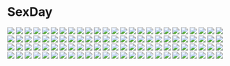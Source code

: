 # SexDay
![](https://konachan.com/jpeg/54a1cfe5109e320a6d865b89bf270d57/Konachan.com%20-%20150345%20braids%20breasts%20censored%20game_cg%20hatano_ririko%20ko%7Echa%20nipples%20open_shirt%20orange_hair%20penis%20pussy%20pussy_juice%20sex%20spread_legs%20twintails%20wet.jpg)
![](https://konachan.com/image/b0acf8ad01e227202b60652ee156b6b4/Konachan.com%20-%2028154%20alice_parade%20animal_ears%20blush%20catgirl%20censored%20fellatio%20futarimeno_alice%20game_cg%20itou_noiji%20kimagure_neko%20nude%20penis%20tears%20unisonshift.jpg)
![](https://konachan.com/jpeg/5ac0426ceda8c23f958819de9c5855e6/Konachan.com%20-%20213867%20nanomortis%20original%20polychromatic.jpg)
![](https://konachan.com/image/b75c90a7ddf9bcd72e5c70ff32cc0b8c/Konachan.com%20-%2040858%20black_hair%20bow%20brown_eyes%20brown_hair%20gray_hair%20green_eyes%20hat%20index%20kamijou_touma%20long_hair%20nun%20red_hair%20short_hair%20skirt%20stiyl_magnus%20yumeno_mikan.jpg)
![](https://konachan.com/image/086519abc9a490ee5fe2d8d809d8db34/Konachan.com%20-%20218251%20blue_eyes%20boots%20male%20original%20purple_hair%20red_eyes%20sword%20thighhighs%20underboob%20weapon%20white_hair%20zxq.jpg)
![](https://konachan.com/image/a5cd9ab95e7ba4a2248ec631dc221458/Konachan.com%20-%2059713%20black_hair%20butterfly%20elbow_gloves%20flowers%20gloves%20kiki_%28artist%29%20tagme.jpg)
![](https://konachan.com/image/d1bca9de9100eb2cdb87f3c319c4b088/Konachan.com%20-%2080652%202girls%20bikini%20breasts%20brown_eyes%20cleavage%20flat_chest%20ganaha_hibiki%20idolmaster%20kikuchi_makoto%20nekopuchi%20ponytail%20purple_eyes%20purple_hair%20swimsuit.jpg)
![](https://konachan.com/image/919362058a58ee2185cad8bf283cc7df/Konachan.com%20-%2069397%20blonde_hair%20blue_eyes%20moriguchi_yuu%20ribbons.jpg)
![](https://konachan.com/image/c582059ee10feeb2610ec94547479f3f/Konachan.com%20-%2072804%20flowers%20green_eyes%20green_hair%20hatsune_miku%20headphones%20long_hair%20panties%20skirt%20striped_panties%20thighhighs%20tie%20twintails%20underwear%20vocaloid.jpg)
![](https://konachan.com/jpeg/c9b91296b37eb1d8856e12e2f0355a90/Konachan.com%20-%20199308%20aliasing%20aqua_hair%20ass%20blue_eyes%20blush%20drink%20hatsune_miku%20long_hair%20shorts%20sukesan%20twintails%20vocaloid%20white.jpg)
![](https://konachan.com/image/cfaae2f9f0f9aa106503617478f21e26/Konachan.com%20-%2098600%20pink_hair%20red_eyes%20redjuice%20third-party_edit.jpg)
![](https://konachan.com/image/42e985701be40341d5c78c93d0d08762/Konachan.com%20-%2096387%20all_male%20headphones%20male%20original%20vocaloid.jpg)
![](https://konachan.com/jpeg/67e0db49fc8b424f2e483be2f6592b98/Konachan.com%20-%20300008%20bicolored_eyes%20bloomers%20blush%20breasts%20brown_hair%20cameltoe%20ezoshika%20gym_uniform%20kneehighs%20long_hair%20navel%20no_bra%20scan%20shirt_lift%20underboob.jpg)
![](https://konachan.com/jpeg/da0366058cf89f009a958278c2d50427/Konachan.com%20-%20157794%202girls%20baroque_night%20fang%20hontani_kanae%20long_hair%20nude%20scan%20tagme_%28character%29.jpg)
![](https://konachan.com/image/93207bd21b02bb1f2b9e67afda6ab2a0/Konachan.com%20-%2037139%20rosario%2Bvampire%20shirayuki_mizore.jpg)
![](https://konachan.com/image/c588931ce6cb17a325831671181a4f48/Konachan.com%20-%2037040%20scan%20suzuhira_hiro%20thighhighs%20twintails.jpg)
![](https://konachan.com/image/f71d9459fd27bfb62a8f370b250e74a9/Konachan.com%20-%20108065%20breasts%20cleavage%20kamishirasawa_keine%20muku%20touhou.jpg)
![](https://konachan.com/jpeg/1d7ed08d6428bb1c83bc5032e36c74b1/Konachan.com%20-%2073299%20brown_eyes%20brown_hair%20gloves%20hakurei_reimu%20kenntairui%20long_hair%20mcdonald%27s%20miko%20red_eyes%20red_hair%20ribbons%20ronald_mcdonald%20short_hair%20touhou.jpg)
![](https://konachan.com/image/1f1bfdd9580af1d1d740b9d77b6383ef/Konachan.com%20-%20197794%20animal_ears%20ass%20black_hair%20catgirl%20censored%20cum%20fellatio%20long_hair%20original%20penis%20smoke_%28flyx21%29%20tail%20yellow_eyes.jpg)
![](https://konachan.com/image/6b99d0742eb48720f9b7c78ab69e8a52/Konachan.com%20-%20109005%20original%20school_uniform%20tagme%20water.jpg)
![](https://konachan.com/image/936f7e6b70157ebc0a38677d1c1de113/Konachan.com%20-%2031811%20blonde_hair%20blush%20censored%20favorite%20fellatio%20game_cg%20happy_margaret%21%20kokonoka%20minahase_karin%20penis%20pussy%20pussy_juice%20spread_legs%20spread_pussy.jpg)
![](https://konachan.com/image/4d683ec989e923e623c6d64c180d9f8b/Konachan.com%20-%20249249%20aqua_hair%20elbow_gloves%20gloves%20hatsune_miku%20long_hair%20twintails%20vocaloid%20white%20yong_mei-uta.jpg)
![](https://konachan.com/image/dfd310dca21c478c6f1cca78f182bcdf/Konachan.com%20-%20299817%20animal%20bow%20breasts%20bubbles%20clouds%20dress%20fang%20fish%20food%20group%20hat%20headband%20lf%20logo%20long_hair%20navel%20pink_eyes%20ponytail%20shorts%20skirt%20sky%20twintails.jpg)
![](https://konachan.com/image/03bdf6fb86d889c4e2a463282e369adf/Konachan.com%20-%206637%20kos-mos%20xenosaga.jpg)
![](https://konachan.com/image/92d33223c4e936a6994397a5a69dc52a/Konachan.com%20-%20262191%20black_hair%20breasts%20brown_eyes%20idolmaster%20idolmaster_shiny_colors%20long_hair%20mmrailgun%20nude%20ponytail%20shirase_sakuya.jpg)
![](https://konachan.com/image/39b11939381c6dc8f60325ca4c5d4f0f/Konachan.com%20-%2036678%20orange%20parn%20record_of_lodoss_war.jpg)
![](https://konachan.com/jpeg/5baed3060db6006413729d9cb327c394/Konachan.com%20-%20213266%20kasuga_ayumu_%28artist%29%20philuffy_aingram%20pink_hair%20saijaku_muhai_no_bahamut%20school_uniform%20thighhighs%20third-party_edit%20twintails%20white%20yellow_eyes.jpg)
![](https://konachan.com/image/9b432dff71846182f4a266f89279d4f5/Konachan.com%20-%2062145%20asahina_mikuru%20nagato_yuki%20suzumiya_haruhi%20suzumiya_haruhi_no_yuutsu.jpg)
![](https://konachan.com/image/2045e25a79cf18e8c2a0612c17457255/Konachan.com%20-%20212381%20apron%20aqua_eyes%20ass%20blonde_hair%20bra%20breasts%20brown_hair%20cleavage%20green_eyes%20maid%20panties%20panty_pull%20tedeza_rize%20thighhighs%20tie%20underwear%20yukie.jpg)
![](https://konachan.com/jpeg/9a00ebb26ba2b53e8fc9f958f08f41d1/Konachan.com%20-%20101291%20brown_hair%20game_cg%20japanese_clothes%20nimura_yuushi%20nopan%20oni_gokko%20sakagami_kana%20short_hair%20wink%20yellow_eyes.jpg)
![](https://konachan.com/image/c59700c92063157db1db1510a0023bd4/Konachan.com%20-%20181838%20blonde_hair%20glasses%20group%20kaidou_%28eden03%29%20long_hair%20male%20original%20pixiv_fantasia%20short_hair.jpg)
![](https://konachan.com/jpeg/c920812becc2a8ee37bb709eec4e6805/Konachan.com%20-%20132773%20brown_eyes%20dracu-riot%21%20game_cg%20inamura_rio%20long_hair%20muririn%20purple_hair%20waitress%20yuzusoft.jpg)
![](https://konachan.com/image/b921ca44ca38afdfe339bdbe6615a07e/Konachan.com%20-%20190358%20blush%20braids%20dangan-ronpa%20gloves%20kirigiri_kyouko%20kneehighs%20long_hair%20purple_eyes%20purple_hair%20school_uniform%20skirt%20tie%20white%20zonana.jpg)
![](https://konachan.com/jpeg/ffe2978ca874eb8ffb07f4d868c34d11/Konachan.com%20-%20159993%20bra%20onigirikun%20pastel_chime%20pastel_chime_bind_seeker%20red_hair%20school_uniform%20see_through%20shishioka_mari%20underwear%20wet.jpg)
![](https://konachan.com/image/c45cdcc837ced7777c504d9ac30dcede/Konachan.com%20-%2088811%20blonde_hair%20clouds%20dark_skin%20dress%20flowers%20green_eyes%20hat%20lost-ko%20m-ca%20purple_eyes%20ribbons%20sky%20sound_horizon%20sunflower%20white_hair%20wings.jpg)
![](https://konachan.com/image/1c3e8833721df01e5a16c3c482889a2d/Konachan.com%20-%2046994%20aki_minoriko%20aki_shizuha%20morino_hon%20touhou.jpg)
![](https://konachan.com/image/fc3d23789756fe4b05384c3e9806ff7f/Konachan.com%20-%20241734%20ass%20beauty_love%20blue_eyes%20blush%20boots%20fate_grand_order%20fate_%28series%29%20long_hair%20meltryllis%20navel%20spread_legs.jpg)
![](https://konachan.com/jpeg/da2f249e5d4a84075766efca98462d8f/Konachan.com%20-%20286924%20anthropomorphism%20ass%20breasts%20carnelian%20gray_eyes%20green_eyes%20kantai_collection%20long_hair%20scan%20see_through%20topless%20water%20waterfall%20wet.jpg)
![](https://konachan.com/image/d0fcc2b07618611f379f315e4e1222ce/Konachan.com%20-%20232288%20barefoot%20black_eyes%20black_hair%20blush%20book%20bow%20bra%20breasts%20navel%20open_shirt%20original%20panties%20paper%20ribbons%20short_hair%20skirt%20underwear%20wink.jpg)
![](https://konachan.com/jpeg/9af9354b87aa8035574e8060a0b4b9c7/Konachan.com%20-%20289644%202girls%20fairy%20flowers%20kousaka_honoka%20love_live%21_school_idol_project%20minami_kotori%20orein%20red_eyes.jpg)
![](https://konachan.com/image/838f9427c9a50aee8b214850880a69b3/Konachan.com%20-%20109675%20akihiyo%20animal_ears%20goggles%20tagme.jpg)
![](https://konachan.com/image/7b7c79744b46f508a279b87ad2fdb242/Konachan.com%20-%20154860%20censored%20cum%20pussy%20temutemutemu%20thighhighs.jpg)
![](https://konachan.com/jpeg/051cc45438ce1c848085871925461e7e/Konachan.com%20-%20265556%20brown_hair%20green_eyes%20japanese_clothes%20katana%20mask%20sword%20tagme_%28artist%29%20weapon.jpg)
![](https://konachan.com/jpeg/12f418c07355b91a42709fe52eb53c2b/Konachan.com%20-%2075879%20akita_neru%20chibi%20group%20hatsune_miku%20kagamine_len%20kagamine_rin%20kaito%20male%20meiko%20music%20snow%20snowman%20twintails%20vocaloid%20yowane_haku.jpg)
![](https://konachan.com/image/6f0d5060fe9f964fe7e29500f08653fd/Konachan.com%20-%20226420%20bath%20bathtub%20black_hair%20blush%20breasts%20censored%20long_hair%20nipples%20nude%20original%20pink_eyes%20pussy%20spread_legs%20walzrj%20water.jpg)
![](https://konachan.com/image/b65538fc98c3bb895a01458a8bb6818a/Konachan.com%20-%20142893%20crossover%20group%20hatsune_miku%20jpeg_artifacts%20loli%20marui_futaba%20marui_hitoha%20marui_mitsuba%20mitsudomoe%20vocaloid.jpg)
![](https://konachan.com/jpeg/082ac606a315c66891eda0f33372704b/Konachan.com%20-%20290381%20bikini%20blush%20braids%20breasts%20cleavage%20cropped%20emilia_%28re%3Azero%29%20long_hair%20mitha%20pointed_ears%20purple_eyes%20swimsuit%20towel%20waifu2x%20white_hair.jpg)
![](https://konachan.com/image/1063a76f90eac1cd9301f7589ef721c5/Konachan.com%20-%2059480%20hatsune_miku%20panties%20striped_panties%20teddy_bear%20twintails%20underwear%20vocaloid.jpg)
![](https://konachan.com/jpeg/e27a79f825b546a3f3ba342dae85756a/Konachan.com%20-%20286445%20brown_eyes%20brown_hair%20dress%20hat%20long_hair%20morikura_en%20original%20scan%20summer_dress.jpg)
![](https://konachan.com/image/8f83288365d70e99673aad103bbcc718/Konachan.com%20-%2083031%20blonde_hair%20fairy%20hat%20luna_child%20mille%20red_eyes%20touhou%20wings.jpg)
![](https://konachan.com/jpeg/60b8ce7554111f19487cb8ed97596f29/Konachan.com%20-%2034636%20hiiragi_tsukasa%20lucky_star.jpg)
![](https://konachan.com/jpeg/7a6cd3b945ffeee7d20d1ee43f36993d/Konachan.com%20-%20177314%20game_cg%20kimi_to_boku_to_no_kishi_no_hibi%20long_hair%20minamihori_asuna%20piriri%21%20purple_hair%20school_uniform%20sunset%20yellow_eyes.jpg)
![](https://konachan.com/jpeg/1de483b3e55cf60eee277eb15ec3498e/Konachan.com%20-%20290475%20anthropomorphism%20azur_lane%20breasts%20cleavage%20dress%20goth-loli%20gray_hair%20haimura_kiyotaka%20lolita_fashion%20long_hair%20orange_eyes%20twintails%20water.jpg)
![](https://konachan.com/jpeg/56395ce6c05813fdd0fa4b507341e38e/Konachan.com%20-%20269610%20blonde_hair%20breasts%20cherry_blossoms%20dress%20flowers%20futoshi_ame%20japanese_clothes%20long_hair%20original%20see_through%20yellow_eyes.jpg)
![](https://konachan.com/jpeg/eb2f29ede6e304b6ba079f5d59d618bb/Konachan.com%20-%2049344%20k-on%21%20kotobuki_tsumugi.jpg)
![](https://konachan.com/image/3a93b5392690fd2f0b1790ad349e75d2/Konachan.com%20-%2057467%20bandaid%20computer%20food%20hatsune_miku%20headphones%20ice_cream%20mikumix%20night%20vocaloid%20yasumori_zen.jpg)
![](https://konachan.com/jpeg/c2cf8123a669defc4450c55ed6c57bb7/Konachan.com%20-%20233981%20ichinose_shiki%20idolmaster%20idolmaster_cinderella_girls%20monotiina.jpg)
![](https://konachan.com/image/975dafda81067f9d153d4b6db12c97f9/Konachan.com%20-%20236127%20aquamary%20book%20flowers%20nobody%20original%20scenic%20watermark.jpg)
![](https://konachan.com/jpeg/81e09ced4d42b9d271862b773dc62170/Konachan.com%20-%2071851%20blush%20close%20glasses%20transparent%20vector.jpg)
![](https://konachan.com/jpeg/eac167e0b4f1c3a4dbaac930bd2ed674/Konachan.com%20-%20256576%202girls%20blue_eyes%20bodysuit%20braids%20bunny_ears%20chain%20cross_akiha%20flowers%20gray_hair%20gun%20long_hair%20pink_hair%20ponytail%20see_through%20sword%20thighhighs%20weapon.jpg)
![](https://konachan.com/jpeg/6cf014b85ccc50b54d5ce7ccdb03f8a9/Konachan.com%20-%20248231%20aqua_eyes%20breasts%20cropped%20gray_hair%20hat%20long_hair%20teffish.jpg)
![](https://konachan.com/image/dac65156b6699d23535518a843c68d5a/Konachan.com%20-%20271458%20animal_ears%20blonde_hair%20blush%20bodysuit%20boots%20catgirl%20garter%20goggles%20gray%20green_eyes%20hayarob%20headphones%20kneehighs%20long_hair%20skintight%20tail.jpg)
![](https://konachan.com/image/7276c70e70dfe2c7da6bc9aabe36415e/Konachan.com%20-%20210277%20anthropomorphism%20autumn%20brown_hair%20building%20grass%20japanese_clothes%20kaga_%28kancolle%29%20kimono%20leaves%20ponytail%20ribbons%20tree%20umbrella%20water.jpg)
![](https://konachan.com/image/b8d41cbb99534d4516c18cc548b50323/Konachan.com%20-%2024255%20animal_ears%20bell%20blush%20brown_hair%20catgirl%20duplicate%20green_eyes%20purple_hair%20red_hair%20ribbons%20short_hair%20yellow_eyes.jpg)
![](https://konachan.com/image/eb661e26b2810ac02f2012d82d9044c7/Konachan.com%20-%20247642%20ass%20blonde_hair%20blue_eyes%20blush%20brown_hair%20dark_skin%20dress%20headdress%20loli%20long_hair%20nopan%20orange_eyes%20rocoroco%20rogia%20short_hair%20tail%20tattoo%20white_hair.jpg)
![](https://konachan.com/image/5d929f7d094c47c19c54d7d7986bf294/Konachan.com%20-%20273932%2031_%28poping31%29%20blonde_hair%20blush%20cameltoe%20green_eyes%20long_hair%20original%20panties%20school_uniform%20skirt_lift%20spread_legs%20thighhighs%20twintails%20underwear.jpg)
![](https://konachan.com/image/667ecd28c8b27033fc45e5e9e17cde57/Konachan.com%20-%20145121%20blazblue%20blonde_hair%20breasts%20cameltoe%20daiaru%20nipples%20panties%20petals%20rachel_alucard%20red_eyes%20skirt%20skirt_lift%20thighhighs%20topless%20twintails%20underwear.jpg)
![](https://konachan.com/jpeg/90fefe28a13c963590d145b34c18b2d9/Konachan.com%20-%20282678%20animal_ears%20bow%20brown_eyes%20brown_hair%20bunny_ears%20bunnygirl%20gloves%20gradient%20headband%20jungon%20original%20short_hair%20skirt%20spread_legs%20stockings%20thighhighs.jpg)
![](https://konachan.com/jpeg/e5fa01cc9a35d4a87d513bdf8c73abb0/Konachan.com%20-%20259297%20black_hair%20blush%20bra%20breasts%20brown_hair%20fingering%20headband%20male%20nipples%20open_shirt%20panties%20panty_pull%20penis%20pussy%20twintails%20uncensored%20underwear.jpg)
![](https://konachan.com/image/b80a86eeb9a648294e03fc5c4c7b99ca/Konachan.com%20-%2048972%20kanojo-tachi_no_ryuugi%20miyama-zero%20shirogane_akane%20shirogane_tobari.jpg)
![](https://konachan.com/image/3aa705d4e647f416729911b3d49dbd22/Konachan.com%20-%20213420%202girls%20aliasing%20blue_eyes%20blue_hair%20brown_hair%20cake%20drink%20flowers%20food%20grass%20green_eyes%20headdress%20kero%20leaves%20long_hair%20psd%20signed%20skirt%20socks.jpg)
![](https://konachan.com/jpeg/7a12e2822d215283687db4d26c8ca9c4/Konachan.com%20-%20181203%20bed%20bell%20blonde_hair%20blue_eyes%20breasts%20game_cg%20hulotte%20long_hair%20navel%20nipples%20nude%20ponytail%20pussy%20spread_legs%20tears%20thighhighs%20twintails%20uncensored.jpg)
![](https://konachan.com/jpeg/37dfe9a0ef81494ec87189adc47122d0/Konachan.com%20-%2066379%20animal_ears%20bell%20blue_eyes%20blue_hair%20catgirl.jpg)
![](https://konachan.com/jpeg/2ad40df2869eee184a6bcac6457cb2f1/Konachan.com%20-%20146897%20nami%20one_piece.jpg)
![](https://konachan.com/jpeg/0958e7fc0c22071a145fd9f0663a0a64/Konachan.com%20-%20149944%20applique%20asami_asami%20azurite%20game_cg%20re%3Abirth_colony_-lost_azurite-.jpg)
![](https://konachan.com/jpeg/62dd619279b2541fbb9aac18f1594daa/Konachan.com%20-%20303345%20akira_%28aristole%29%20arknights%20gray_hair%20gun%20horns%20long_hair%20orange_eyes%20saria_%28arknights%29%20skirt%20weapon.jpg)
![](https://konachan.com/jpeg/d80313da5e109ea61be057b972c6e179/Konachan.com%20-%2049290%20apron%20k-on%21%20kotobuki_tsumugi%20naked_apron.jpg)
![](https://konachan.com/image/7a697c1f17c79f16a2266e0af8770c8d/Konachan.com%20-%2040929%20air%20animal%20beach%20bird%20blonde_hair%20kamio_misuzu%20long_hair%20school_uniform.jpg)
![](https://konachan.com/image/1043642acdeb0d21607d8727e181848e/Konachan.com%20-%20280009%20armor%20forest%20gloves%20hat%20katana%20kneehighs%20long_hair%20original%20pasoputi%20ponytail%20rope%20samurai%20silhouette%20sword%20torii%20tree%20weapon.jpg)
![](https://konachan.com/image/30b9c74296584ee9b66459ae72aea3ba/Konachan.com%20-%2074489%20bed%20brown_eyes%20brown_hair%20hiide%20loli%20nekomiya_nono%20panties%20scan%20underwear%20yotsunoha.jpg)
![](https://konachan.com/image/5ae15968ffa7c35e8772d4c570636d02/Konachan.com%20-%20200792%20breasts%20close%20fang%20hat%20nipples%20nude%20purple_hair%20red_eyes%20remilia_scarlet%20short_hair%20spread_legs%20tagme_%28artist%29%20touhou.jpg)
![](https://konachan.com/image/d896c7a10728a229af65efa2960f88c4/Konachan.com%20-%20137424%20brown_eyes%20brown_hair%20fan%20hamura_mayu%20meiko%20vocaloid.jpg)
![](https://konachan.com/image/9ce37779890662babf0e7224dd5fb36e/Konachan.com%20-%2051712%202000%203-11%2095%2098%2098se%20blue_eyes%20blue_hair%20blush%20brown_eyes%20food%20glasses%20group%20homeko%20konpeto%20long_hair%20me%20os-tan%20pocky%20ribbons%20skirt%20vista%20windows%20xp.jpg)
![](https://konachan.com/image/b0960b87669846cf6aaee96228172cc1/Konachan.com%20-%20141052%20blue_eyes%20masami_chie%20megurine_luka%20pink_hair%20vocaloid.jpg)
![](https://konachan.com/image/1b8e72fcbeb1e18bf7d57c549306fe55/Konachan.com%20-%20139869%20animal%20blue_hair%20book%20bunnygirl%20demon%20flowers%20green_eyes%20green_hair%20group%20koakuma%20long_hair%20maid%20panties%20rabbit%20red_eyes%20touhou%20underwear%20vampire.jpg)
![](https://konachan.com/image/682fd5c00c0699e32dfa273589fe2cc9/Konachan.com%20-%20289493%20book%20bow%20dress%20drink%20elbow_gloves%20flowers%20gloves%20group%20kagamine_len%20kagamine_rin%20kaito%20long_hair%20male%20meiko%20rella%20short_hair%20thighhighs%20vocaloid.jpg)
![](https://konachan.com/image/fa269d1521d943bd6c879d7bd2c9fe75/Konachan.com%20-%2029225%20littlewitch%20oyari_ashito.jpg)
![](https://konachan.com/image/c57feed2842f8e20bf4fb3872ce7326e/Konachan.com%20-%20184800%20bikini_top%20building%20city%20original%20pink_hair%20robot%20ruins%20tyappygain.jpg)
![](https://konachan.com/image/73c040f142d57c10eb5a255ea468526d/Konachan.com%20-%20217082%20kazu-chan%20keroro_gunsou%20koyuki_azumaya%20natsumi_hinata%20sergeant_keroro%20tagme_%28character%29.jpg)
![](https://konachan.com/image/eb3c652dbfd278200895c2dea19d85c8/Konachan.com%20-%20110851%20gumi%20kamui_gakupo%20lily_%28vocaloid%29%20male%20vocaloid.jpg)
![](https://konachan.com/image/8951cb5277d970eb2acb73cbd80c8676/Konachan.com%20-%20170660%20blonde_hair%20blush%20brown_hair%20diabolik_lovers%20green_eyes%20komori_yui%20male%20necklace%20pink_eyes%20sakamaki_raito%20satoi%20short_hair%20vampire%20watermark.jpg)
![](https://konachan.com/image/845cbd83761d07af7076d6f2ca11c55e/Konachan.com%20-%2068039%20durarara%21%21%20orihara_izaya%20signed%20watermark.jpg)
![](https://konachan.com/image/81954a3fc394a232676296eaacbce6d7/Konachan.com%20-%2023162%20ayu_%28hachimitsu_to_clover%29%20hachimitsu_to_clover.jpg)
![](https://konachan.com/image/45eef101e680255e8d05a90382629c16/Konachan.com%20-%20106043%20aion%20feathers%20jeong_juno.jpg)
![](https://konachan.com/image/0a46468947c8e383a121e5334675dc54/Konachan.com%20-%2041193%20gertrud_barkhorn%20shimada_fumikane%20strike_witches.jpg)
![](https://konachan.com/jpeg/b48ad059cb181e6280062432911eba23/Konachan.com%20-%20179098%20citron_82%20hatsune_miku%20vocaloid.jpg)
![](https://konachan.com/jpeg/36d5c243c2b232fae06537a4781c3ec2/Konachan.com%20-%20167946%20animal%20apple%20aqua_eyes%20aqua_hair%20bed%20book%20bow%20cat%20dress%20drink%20flowers%20food%20fruit%20headphones%20long_hair%20moriaoba%20teddy_bear%20twintails%20vocaloid.jpg)
![](https://konachan.com/image/321d45b3997907cb04e687b33f0f891a/Konachan.com%20-%20121290%20green_eyes%20hat%20original%20white%20yuuki_rika.jpg)
![](https://konachan.com/image/4b2af40df81d570177777693edfc1f94/Konachan.com%20-%20134749%20dress%20fairy%20hima_%28ab_gata%29%20meiko%20ribbons%20short_hair%20stars%20vocaloid.jpg)
![](https://konachan.com/image/49f4e39514fbca39418bc580c2a345cc/Konachan.com%20-%20167651%20breasts%20brown_hair%20cleavage%20dress%20hat%20hiiro_%28kikokico%29%20long_hair%20mawaru_penguindrum%20pink_eyes%20takakura_himari%20torn_clothes.jpg)
